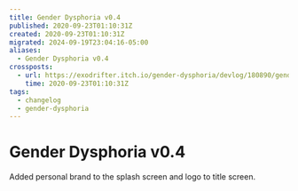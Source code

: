 ```yaml
---
title: Gender Dysphoria v0.4
published: 2020-09-23T01:10:31Z
created: 2020-09-23T01:10:31Z
migrated: 2024-09-19T23:04:16-05:00
aliases:
  - Gender Dysphoria v0.4
crossposts:
  - url: https://exodrifter.itch.io/gender-dysphoria/devlog/180890/gender-dysphoria-v04-released
    time: 2020-09-23T01:10:31Z
tags:
  - changelog
  - gender-dysphoria
---
```


# Gender Dysphoria v0.4

Added personal brand to the splash screen and logo to title screen.
